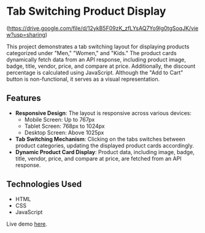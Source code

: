 # Tab Switching Product Display

(https://drive.google.com/file/d/12ykB5F09zK_zfLYsAQ7Yo9Ig0tgSoqJK/view?usp=sharing)

This project demonstrates a tab switching layout for displaying products categorized under "Men," "Women," and "Kids." The product cards dynamically fetch data from an API response, including product image, badge, title, vendor, price, and compare at price. Additionally, the discount percentage is calculated using JavaScript. Although the "Add to Cart" button is non-functional, it serves as a visual representation.

## Features

- **Responsive Design**: The layout is responsive across various devices:
  - Mobile Screen: Up to 767px
  - Tablet Screen: 768px to 1024px
  - Desktop Screen: Above 1025px
- **Tab Switching Mechanism**: Clicking on the tabs switches between product categories, updating the displayed product cards accordingly.
- **Dynamic Product Card Display**: Product data, including image, badge, title, vendor, price, and compare at price, are fetched from an API response.

## Technologies Used

- HTML
- CSS
- JavaScript

Live demo [here](https://fashion-dummy.netlify.app/).

